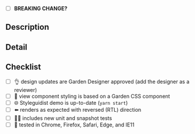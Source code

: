 <!-- structure the Title above as the first line of a
     https://conventionalcommits.org/ message. example: "feat(buttons):
     add a muted button component". the title informs the semantic
     version bump if this PR is merged. -->

* [ ] **BREAKING CHANGE?** <!-- if so, indicate why under description -->

## Description

<!-- a summary of the changes introduced by this PR. this description
     may populate the commit body and versioned changelog if the PR is
     merged. -->

## Detail

<!-- supporting details; screen shot, code, etc. -->

<!-- closes GITHUB_ISSUE -->

## Checklist

* [ ] :ok_hand: design updates are Garden Designer approved (add the
      designer as a reviewer)
* [ ] :nail_care: view component styling is based on a Garden CSS
  component
* [ ] :globe_with_meridians: Styleguidist demo is up-to-date (`yarn start`)
* [ ] :arrow_left: renders as expected with reversed (RTL) direction
* [ ] :guardsman: includes new unit and snapshot tests
* [ ] :memo: tested in Chrome, Firefox, Safari, Edge, and IE11
